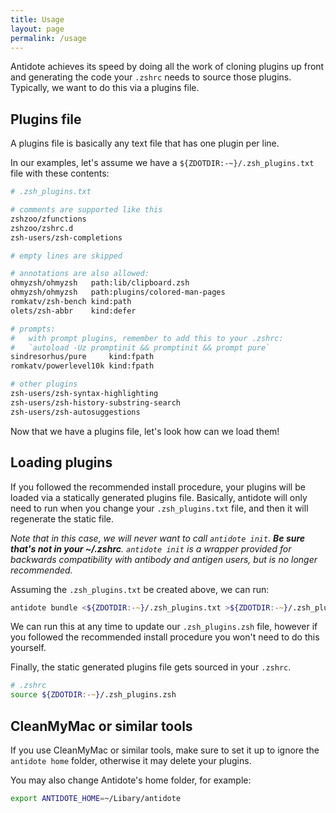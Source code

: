 ```yaml
---
title: Usage
layout: page
permalink: /usage
---
```


Antidote achieves its speed by doing all the work of cloning plugins up front and
generating the code your `.zshrc` needs to source those plugins. Typically, we want to
do this via a plugins file.

## Plugins file

A plugins file is basically any text file that has one plugin per line.

In our examples, let's assume we have a `${ZDOTDIR:-~}/.zsh_plugins.txt` file with these
contents:

```zsh
# .zsh_plugins.txt

# comments are supported like this
zshzoo/zfunctions
zshzoo/zshrc.d
zsh-users/zsh-completions

# empty lines are skipped

# annotations are also allowed:
ohmyzsh/ohmyzsh   path:lib/clipboard.zsh
ohmyzsh/ohmyzsh   path:plugins/colored-man-pages
romkatv/zsh-bench kind:path
olets/zsh-abbr    kind:defer

# prompts:
#   with prompt plugins, remember to add this to your .zshrc:
#   `autoload -Uz promptinit && promptinit && prompt pure`
sindresorhus/pure     kind:fpath
romkatv/powerlevel10k kind:fpath

# other plugins
zsh-users/zsh-syntax-highlighting
zsh-users/zsh-history-substring-search
zsh-users/zsh-autosuggestions
```

Now that we have a plugins file, let's look how can we load them!

## Loading plugins

If you followed the recommended install procedure, your plugins will be loaded via a
statically generated plugins file. Basically, antidote will only need to run when you
change your `.zsh_plugins.txt` file, and then it will regenerate the static file.

_Note that in this case, we will never want to call `antidote init`. **Be sure that's
not in your ~/.zshrc**. `antidote init` is a wrapper provided for backwards
compatibility with antibody and antigen users, but is no longer recommended._

Assuming the `.zsh_plugins.txt` be created above, we can run:

```zsh
antidote bundle <${ZDOTDIR:-~}/.zsh_plugins.txt >${ZDOTDIR:-~}/.zsh_plugins.zsh
```

We can run this at any time to update our `.zsh_plugins.zsh` file, however if you
followed the recommended install procedure you won't need to do this yourself.

Finally, the static generated plugins file gets sourced in your `.zshrc`.

```zsh
# .zshrc
source ${ZDOTDIR:-~}/.zsh_plugins.zsh
```

## CleanMyMac or similar tools

If you use CleanMyMac or similar tools, make sure to set it up to ignore the `antidote
home` folder, otherwise it may delete your plugins.

You may also change Antidote's home folder, for example:

```zsh
export ANTIDOTE_HOME=~/Libary/antidote
```
